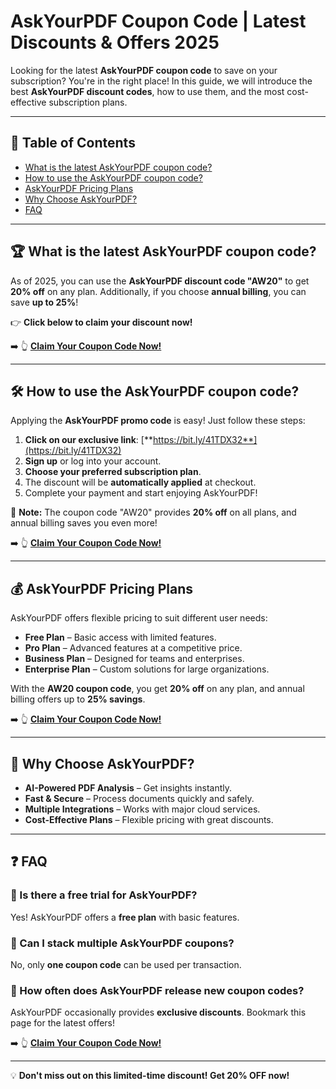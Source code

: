 # AskYourPDF Coupon Code | Latest Discounts & Offers 2025

Looking for the latest **AskYourPDF coupon code** to save on your subscription? You're in the right place! In this guide, we will introduce the best **AskYourPDF discount codes**, how to use them, and the most cost-effective subscription plans. 

---

## 📌 Table of Contents

- [What is the latest AskYourPDF coupon code?](#what-is-the-latest-askyourpdf-coupon-code)
- [How to use the AskYourPDF coupon code?](#how-to-use-the-askyourpdf-coupon-code)
- [AskYourPDF Pricing Plans](#askyourpdf-pricing-plans)
- [Why Choose AskYourPDF?](#why-choose-askyourpdf)
- [FAQ](#faq)

---

## 🏆 What is the latest AskYourPDF coupon code?

As of 2025, you can use the **AskYourPDF discount code "AW20"** to get **20% off** on any plan. Additionally, if you choose **annual billing**, you can save **up to 25%**!

👉 **Click below to claim your discount now!**

➡️ 👆 [**Claim Your Coupon Code Now!**](https://bit.ly/41TDX32)

---

## 🛠 How to use the AskYourPDF coupon code?

Applying the **AskYourPDF promo code** is easy! Just follow these steps:

1. **Click on our exclusive link**: [**https://bit.ly/41TDX32**](https://bit.ly/41TDX32)
2. **Sign up** or log into your account.
3. **Choose your preferred subscription plan**.
4. The discount will be **automatically applied** at checkout.
5. Complete your payment and start enjoying AskYourPDF!

🔹 **Note:** The coupon code "AW20" provides **20% off** on all plans, and annual billing saves you even more!

➡️ 👆 [**Claim Your Coupon Code Now!**](https://bit.ly/41TDX32)

---

## 💰 AskYourPDF Pricing Plans

AskYourPDF offers flexible pricing to suit different user needs:

- **Free Plan** – Basic access with limited features.
- **Pro Plan** – Advanced features at a competitive price.
- **Business Plan** – Designed for teams and enterprises.
- **Enterprise Plan** – Custom solutions for large organizations.

With the **AW20 coupon code**, you get **20% off** on any plan, and annual billing offers up to **25% savings**.

➡️ 👆 [**Claim Your Coupon Code Now!**](https://bit.ly/41TDX32)

---

## 🚀 Why Choose AskYourPDF?

- **AI-Powered PDF Analysis** – Get insights instantly.
- **Fast & Secure** – Process documents quickly and safely.
- **Multiple Integrations** – Works with major cloud services.
- **Cost-Effective Plans** – Flexible pricing with great discounts.

---

## ❓ FAQ

### 🔹 Is there a free trial for AskYourPDF?
Yes! AskYourPDF offers a **free plan** with basic features.

### 🔹 Can I stack multiple AskYourPDF coupons?
No, only **one coupon code** can be used per transaction.

### 🔹 How often does AskYourPDF release new coupon codes?
AskYourPDF occasionally provides **exclusive discounts**. Bookmark this page for the latest offers!

➡️ 👆 [**Claim Your Coupon Code Now!**](https://bit.ly/41TDX32)

---

💡 **Don't miss out on this limited-time discount! Get 20% OFF now!**
